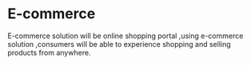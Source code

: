 # E-commerce
E-commerce solution will be online shopping portal ,using e-commerce solution ,consumers will be able to experience shopping and selling products from anywhere. 
